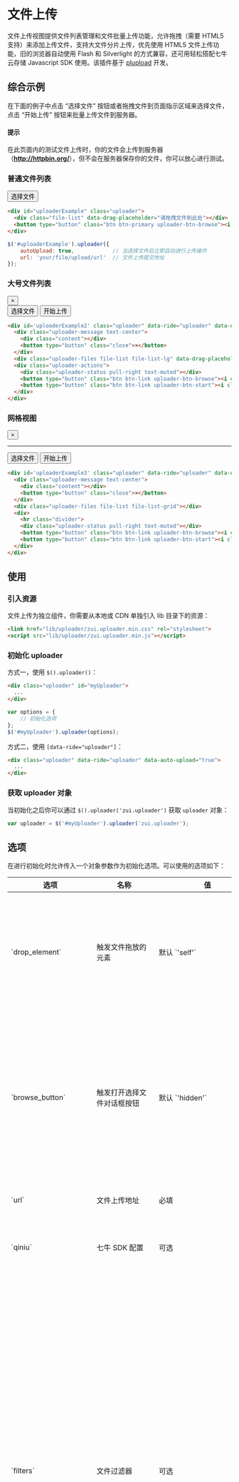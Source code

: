 # 文件上传

文件上传视图提供文件列表管理和文件批量上传功能，允许拖拽（需要 HTML5 支持）来添加上传文件，支持大文件分片上传，优先使用 HTML5 文件上传功能，旧的浏览器自动使用 Flash 和 Silverlight 的方式兼容，还可用轻松搭配七牛云存储 Javascript SDK 使用。该插件基于 <a href="http://www.plupload.com/" target="_blank">plupload</a> 开发。

## 综合示例

在下面的例子中点击 “选择文件” 按钮或者拖拽文件到页面指示区域来选择文件，点击 “开始上传” 按钮来批量上传文件到服务器。

<div class="alert alert-primary">
  <h4>提示</h4>
  <p>在此页面内的测试文件上传时，你的文件会上传到服务器（<a target="_blank" class="alert-link text-hostname" href="http://httpbin.org/post"><strong>http://httpbin.org/</strong></a>），但不会在服务器保存你的文件，你可以放心进行测试。</p>
</div>


### 普通文件列表

<div class="example">
  <div id="uploaderExample" class="uploader" data-auto-upload="true">
    <div class="uploader-files file-list" data-drag-placeholder="请拖拽文件到此处"></div>
    <button type="button" class="btn btn-primary uploader-btn-browse"><i class="icon icon-cloud-upload"></i> 选择文件</button>
  </div>
</div>

```html
<div id="uploaderExample" class="uploader">
  <div class="file-list" data-drag-placeholder="请拖拽文件到此处"></div>
  <button type="button" class="btn btn-primary uploader-btn-browse"><i class="icon icon-cloud-upload"></i> 选择文件</button>
</div>
```

```js
$('#uploaderExample').uploader({
    autoUpload: true,            // 当选择文件后立即自动进行上传操作
    url: 'your/file/upload/url'  // 文件上传提交地址
});
```

### 大号文件列表

<div class="example">
  <div id='uploaderExample2' class="uploader">
    <div class="uploader-message text-center">
      <div class="content"></div>
      <button type="button" class="close">×</button>
    </div>
    <div class="uploader-files file-list file-list-lg" data-drag-placeholder="请拖拽文件到此处"></div>
    <div class="uploader-actions">
      <div class="uploader-status pull-right text-muted"></div>
      <button type="button" class="btn btn-link uploader-btn-browse"><i class="icon icon-plus"></i> 选择文件</button>
      <button type="button" class="btn btn-link uploader-btn-start"><i class="icon icon-cloud-upload"></i> 开始上传</button>
    </div>
  </div>
</div>

```html
<div id='uploaderExample2' class="uploader" data-ride="uploader" data-url="your/file/upload/url">
  <div class="uploader-message text-center">
    <div class="content"></div>
    <button type="button" class="close">×</button>
  </div>
  <div class="uploader-files file-list file-list-lg" data-drag-placeholder="请拖拽文件到此处"></div>
  <div class="uploader-actions">
    <div class="uploader-status pull-right text-muted"></div>
    <button type="button" class="btn btn-link uploader-btn-browse"><i class="icon icon-plus"></i> 选择文件</button>
    <button type="button" class="btn btn-link uploader-btn-start"><i class="icon icon-cloud-upload"></i> 开始上传</button>
  </div>
</div>
```

### 网格视图

<div class="example">
  <div id='uploaderExample3' class="uploader">
    <div class="uploader-message text-center">
      <div class="content"></div>
      <button type="button" class="close">×</button>
    </div>
    <div class="uploader-files file-list file-list-grid"></div>
    <div>
      <hr class="divider">
      <div class="uploader-status pull-right text-muted"></div>
      <button type="button" class="btn btn-link uploader-btn-browse"><i class="icon icon-plus"></i> 选择文件</button>
      <button type="button" class="btn btn-link uploader-btn-start"><i class="icon icon-cloud-upload"></i> 开始上传</button>
    </div>
  </div>
</div>

```html
<div id='uploaderExample3' class="uploader" data-ride="uploader" data-url="your/file/upload/url">
  <div class="uploader-message text-center">
    <div class="content"></div>
    <button type="button" class="close">×</button>
  </div>
  <div class="uploader-files file-list file-list-grid"></div>
  <div>
    <hr class="divider">
    <div class="uploader-status pull-right text-muted"></div>
    <button type="button" class="btn btn-link uploader-btn-browse"><i class="icon icon-plus"></i> 选择文件</button>
    <button type="button" class="btn btn-link uploader-btn-start"><i class="icon icon-cloud-upload"></i> 开始上传</button>
  </div>
</div>
```

## 使用

### 引入资源

文件上传为独立组件，你需要从本地或 CDN 单独引入 lib 目录下的资源：

```html
<link href="lib/uploader/zui.uploader.min.css" rel="stylesheet">
<script src="lib/uploader/zui.uploader.min.js"></script>
```

### 初始化 uploader

方式一，使用 `$().uploader()`：

```html
<div class="uploader" id="myUploader">
  ...
</div>
```

```js
var options = {
    // 初始化选项
};
$('#myUploader').uploader(options);
```

方式二，使用 `[data-ride="uploader"]`：

```html
<div class="uploader" data-ride="uploader" data-auto-upload="true">
  ...
</div>
```

### 获取 uploader 对象

当初始化之后你可以通过 `$().uploader('zui.uploader')` 获取 `uploader` 对象：

```js
var uploader = $('#myUploader').uploader('zui.uploader');
```

## 选项

在进行初始化时允许传入一个对象参数作为初始化选项。可以使用的选项如下：

<table class="table table-bordered">
  <thead>
    <tr>
      <th style="width: 100px">选项</th>
      <th style="width: 130px">名称</th>
      <th style="width: 110px">值</th>
      <th>描述</th>
    </tr>
  </thead>
  <tbody>
    <tr>
      <td>`drop_element`</td>
      <td>触发文件拖放的元素</td>
      <td>默认 `'self'`</td>
      <td>
        <p>所有可用的值如下：</p>
        <ul>
          <li>`'self'`：使用 uploader 本身作为拖放文件的触发元素；</li>
          <li>`'fileList'`：使用文件列表；</li>
          <li>jQuery 对象；</li>
          <li>使用 jQuery 选择器来指定触发元素。</li>
        </ul>
      </td>
    </tr>
    <tr>
      <td>`browse_button`</td>
      <td>触发打开选择文件对话框按钮</td>
      <td>默认 `'hidden'`</td>
      <td>
        <p>所有可用的值如下：</p>
        <ul>
          <li>`null` 或 `'hidden'`：不显示按钮，此时仍然可以使用 '.uploader-btn-browse' 类来标记上传按钮；</li>
          <li>`'>.uploader-btn-browse'`：在 `.uploader` 内查找包含类 `.uploader-btn-browse` 的元素；</li>
          <li>`'#uploaderBtn'`：在页面内查找 ID 为 `uploaderBtn` 的元素；</li>
        </ul>
      </td>
    </tr>
    <tr>
      <td>`url`</td>
      <td>文件上传地址</td>
      <td>必填</td>
      <td>服务器端处理文件上传的地址，可用为完整地址或者相对于当前页面的相对地址。</td>
    </tr>
    <tr>
      <td>`qiniu`</td>
      <td>七牛 SDK 配置</td>
      <td>可选</td>
      <td>
        <p>如果要使用七牛 SDK 来上传文件，则需要配置此选项，否则请留空。七牛文件上传参见本文后续内容。</p>
      </td>
    </tr>
    <tr>
      <td>`filters`</td>
      <td>文件过滤器</td>
      <td>可选</td>
      <td>
        <p>用来过滤文件的类型、大小等。该选项为一个对象，可以包含如下属性的一项或全部：</p>
        <ul>
          <li>`mime_types`：用来设定允许上传的文件类型，该值为一个对象数组，每个对象包含 `title` 和 `extensions` 属性；</li>
          <li>`max_file_size`：最大允许上传的文件大小，例如 `1024`，单位为字节（b），也可用为一个字符串，包含数值或单位，例如 `128kb`；</li>
          <li>`prevent_duplicates`：是否允许选取重复的文件，默认为 `false` 不允许，如果两个文件名和大小都相同则被认为是重复的文件；</li>
        </ul>
        <p>此选项的一个完整示例如下：</p>
        <pre><code>{
    // 只允许上传图片或图标（.ico）
    mime_types: [
        {title: '图片', extensions: 'jpg,gif,png'},
        {title: '图标', extensions: 'ico'}
    ],
    // 最大上传文件为 1MB
    max_file_size: '1mb',
    // 不允许上传重复文件
    prevent_duplicates: true
}</code></pre>
      </td>
    </tr>
    <tr>
      <td>`fileList`</td>
      <td>文件列表容器元素</td>
      <td>默认为 `''`</td>
      <td>
        <p>可选值还包括：</p>
        <ul>
          <li>`'large'`：使用大号文件列表；</li>
          <li>`'grid'`：使用网格文件列表；</li>
          <li>`'>.file-list'`，在 `.uploader` 内查找包含 `.file-list` 类的元素作为文件列表容器；</li>
          <li>`'#myFileList'`，在页面内查找 ID 为 `myFileList` 的元素作为文件列表容器；</li>
          <li>`<div class="uploader-files file-list"></div>`：使用指定的 HTML 来创建文件列表容器元素。</li>
        </ul>
      </td>
    </tr>
    <tr>
      <td>`fileTemplate`</td>
      <td>文件显示元素模板</td>
      <td>默认 `''`</td>
      <td>当设置为空值时则使用默认模板 `<div class="file"><div class="file-progress-bar"></div><div class="file-wrapper"><div class="file-icon"><i class="icon icon-file-o"></i></div><div class="content"><div class="file-name"></div><div class="file-size small text-muted">0KB</div></div><div class="actions"><div class="file-status" data-toggle="tooltip"><i class="icon"></i> <span class="text"></span></div><a data-toggle="tooltip" class="btn btn-link btn-download-file" target="_blank"><i class="icon icon-download-alt"></i></a><button type="button" data-toggle="tooltip" class="btn btn-link btn-reset-file" title="Repeat"><i class="icon icon-repeat"></i></button><button type="button" data-toggle="tooltip" class="btn btn-link btn-rename-file" title="Rename"><i class="icon icon-pencil"></i></button><button type="button" data-toggle="tooltip" title="Remove" class="btn btn-link btn-delete-file"><i class="icon icon-trash text-danger"></i></button></div></div></div>`</td>
    </tr>
    <tr>
      <td>`fileFormater`</td>
      <td>文件显示元素格式化函数</td>
      <td>函数，可选</td>
      <td>
        <p>`function(uploader, $file, file, status){}`</p>
        <p>其中各参数含义如下：</p>
        <ul>
          <li>`uploader`：当前 uploader 对象；</li>
          <li>`$file`：当前用于显示文件内容的元素（jQuery 对象）；</li>
          <li>`file`：当前用于显示的文件对象；</li>
          <li>`status`：当前文件状态；</li>
        </ul>
        <p>如果不指定此选项，则使用默认的格式化函数。</p>
      </td>
    </tr>
    <tr>
      <td>`fileIconCreator`</td>
      <td>文件图标生成器函数</td>
      <td>函数，可选</td>
      <td>
        <p>`function(fileType, file, uploader){}`</p>
        <p>其中各参数含义如下：</p>
        <ul>
          <li>`fileType`：当前文件类型，例如 `'image/gif'`；</li>
          <li>`file`：当前文件对象；</li>
          <li>`uploader`：当前 uploader 对象；</li>
        </ul>
        <p>在此选项指定的函数返回用于展示文件图标的 HTML 内容。如果不指定此选项，则使用默认的图标生成器函数。</p>
      </td>
    </tr>
    <tr>
      <td>`staticFiles`</td>
      <td>初始静态文件对象数组</td>
      <td>对象数组</td>
      <td>
        <p>在此选项中设定文件上传控件初始化显示在文件列表中的静态文件条目。对象数组的对象格式如下：</p>
        <pre><code>{
    id,              // 文件id
    name,            // 文件名，例如"myfile.gif"
    type,            // 文件类型，例如"image/jpeg"
    size,            // 文件大小，单位为字节，当启用了客户端压缩功能后，该值可能会改变
    origSize,        // 文件的原始大小，单位为字节
    lastModifiedDate // 文件的最后修改时间
}</code></pre>
      </td>
    </tr>
    <tr>
      <td>`rename`</td>
      <td>是否支持文件重命名</td>
      <td>默认为 `true`</td>
      <td></td>
    </tr>
    <tr>
      <td>`renameExtension`</td>
      <td>是否允许重命名文件扩展名</td>
      <td>默认为 `false`</td>
      <td></td>
    </tr>
    <tr>
      <td>`renameByClick`</td>
      <td>是否点击文件名即可重命名</td>
      <td>默认为 `true`</td>
      <td></td>
    </tr>
    <tr>
      <td>`autoUpload`</td>
      <td>是否自动上传文件</td>
      <td>默认为 `false`</td>
      <td></td>
    </tr>
    <tr>
      <td>`browseByClickList`</td>
      <td>是否点击文件列表上传文件</td>
      <td>默认为 `false`</td>
      <td>如果设置为 `true`，则可用通过点击文件列表来触发打开文件选择对话框事件，此时可能会忽略文件条目上的一些事件。</td>
    </tr>
    <tr>
      <td>`dropPlaceholder`</td>
      <td>拖放时的提示文本</td>
      <td>默认为 `true`</td>
      <td>设定字符串来指定用于拖放时的提示文本，如果设置为 `true` 则显示默认的提示文本。</td>
    </tr>
    <tr>
      <td>`previewImageIcon`</td>
      <td>使用图片预览图作为图标</td>
      <td>默认 `true`</td>
      <td>如果设置为 `true`，当文件类型为图片时使用图片的预览图代替文件图标。</td>
    </tr>
    <tr>
      <td>`sendFileName`</td>
      <td>发送文件名称</td>
      <td>默认为 `true`</td>
      <td>
        <p>可选值如下：</p>
        <ul>
          <li>`true`，使用表单 `'name'` 字段发送文件名称；</li>
          <li>`false`，不发送文件名称；</li>
          <li>指定一个字符串作为表单字段名称来发送文件名。</li>
        </ul>
      </td>
    </tr>
    <tr>
      <td>`sendFileId`</td>
      <td>发送文件 ID</td>
      <td>默认为 `true`</td>
      <td>
        <p>可选值如下：</p>
        <ul>
          <li>`true`，使用表单 `'name'` 字段发送文件 ID；</li>
          <li>`false`，不发送文件 ID；</li>
          <li>指定一个字符串作为表单字段 ID 来发送文件名。</li>
        </ul>
      </td>
    </tr>
    <tr>
      <td>`responseHandler`</td>
      <td>服务器响应处理</td>
      <td>`true`（默认）或函数</td>
      <td>
        <p>当设置为 `true` 时，使用默认的服务器响应处理函数（解析 json 对象并判断上传结果）；</p>
        <p>当设置为回调函数时，函数 `function(responseObject, file){}` 参数定义如下：</p>
        <ul>
          <li>`responseObject`：服务器响应数据对象；</li>
          <li>`file`：当前上传的文件对象。</li>
        </ul>
        <p>在此函数内返回的任何文本内容都会当作错误的消息文本并且视此次上传失败。</p>
      </td>
    </tr>
    <tr>
      <td>`limitFilesCount`</td>
      <td>限制文件上传数目</td>
      <td>`false`（默认）或数字</td>
      <td></td>
    </tr>
    <tr>
      <td>`deleteConfirm`</td>
      <td>移除文件进行确认</td>
      <td>`false`（默认）或字符串</td>
      <td>
        <p>可选值如下：</p>
        <ul>
          <li>`false`，不进行确认；</li>
          <li>`true`，进行确认；</li>
          <li>使用字符串来作为消息进行确认。</li>
        </ul>
      </td>
    </tr>
    <tr>
      <td>`removeUploaded`</td>
      <td>移除已上传文件</td>
      <td>`false`（默认）或 `true`</td>
      <td></td>
    </tr>
    <tr>
      <td>`statusCreator`</td>
      <td>上传状态文本生成器</td>
      <td>函数，可选</td>
      <td>
        <p>`function(total, state, uploader){}`</p>
        <p>其中各参数含义如下：</p>
        <ul>
          <li>`total`：当前文件队列进度对象；</li>
          <li>`state`：当前文件队列状态；</li>
          <li>`uploader`：当前 uploader 对象；</li>
        </ul>
      </td>
    </tr>
    <tr>
      <td>`previewImageSize`</td>
      <td>预览图尺寸</td>
      <td>`{width, height}`</td>
      <td>默认 `{width: 200, height: 200}`</td>
    </tr>
    <tr>
      <td>`uploadedMessage`</td>
      <td>显示上传成功消息</td>
      <td>默认 `true`</td>
      <td>
        <p>所有可用的值如下：</p>
        <ul>
          <li>`true`：使用默认的提示消息；</li>
          <li>`false`：不显示提示消息；</li>
          <li>指定一个字符串用来格式化提示消息，例如 `已上传 {uploaded} 个文件，{failed} 个文件上传失败。`；</li>
          <li>指定一个函数来返回格式化提示消息，函数定义为：`function(result){}`，其中参数 `result` 为 `{uploaded, failed}`，包含了此次上传成功的数目和失败的数目。</li>
        </ul>
      </td>
    </tr>
    <tr>
      <td>`deleteActionOnDone`</td>
      <td>是否允许删除上传成功的文件</td>
      <td>默认 `false`</td>
      <td>
        <p>所有可用的值如下：</p>
        <ul>
          <li>`false`：不允许从文件列表删除上传成功的文件；</li>
          <li>
            <p>指定一个函数来决定是否删除文件，函数定义为 `function(file, doRemoveFile){}`，在此函数内返回 `true` 来确认删除文件，其中函数参数定义如下：</p>
            <ul>
              <li>`file`，将要删除的文件对象；</li>
              <li>`doRemoveFile`，一个回调函数对象，调用此函数则会直接删除。</li>
            </ul>
            <p>当文件上传成功之后如果想删除文件通常需要先在服务器将文件删除，你可用在此回调函数内向服务器发起请求，然后再从文件上传视图的文件列表中移除。</p>
          </li>
        </ul>
      </td>
    </tr>
    <tr>
      <td>`renameActionOnDone`</td>
      <td>是否允许重命名上传成功的文件</td>
      <td>默认 `false`</td>
      <td>
        <p>所有可用的值如下：</p>
        <ul>
          <li>`false`：不允许重命名上传成功的文件；</li>
          <li>
            <p>指定一个函数来决定是否重命名文件，函数定义为 `function(file, filename, doRenameFile){}`，在此函数内返回 `true` 来确认重命名文件，其中函数参数定义如下：</p>
            <ul>
              <li>`file`，将要重命名的文件对象；</li>
              <li>`filename`，新的文件名；</li>
              <li>`doRenameFile`，一个回调函数对象，调用此函数则会直接重命名。</li>
            </ul>
            <p>当文件上传成功之后如果想重命名文件通常需要先在服务器将文件重命名，你可用在此回调函数内向服务器发起请求，然后再在文件列表中更改文件名称。</p>
          </li>
        </ul>
      </td>
    </tr>
    <tr>
      <td>`headers`</td>
      <td>自定义头信息</td>
      <td>默认 `{}`</td>
      <td>使用一个对象中的属性和值作为键值对来定义上传到服务器请求的头信息。HTML 4 的上传方式不支持自定义头信息。</td>
    </tr>
    <tr>
      <td>`multipart`</td>
      <td>使用 `multipart/form-data`</td>
      <td>默认为 `true`</td>
      <td>如果为 `true`，则上传文件时以 `multipart/form-data` 来提交表单到服务器，如果为 `false` 则使用二进制的形式来上传文件。使用二进制的形式上传文件可能会存在问题，推荐使用 `multipart/form-data` 的形式。</td>
    </tr>
    <tr>
      <td>`multipart_params`</td>
      <td>multipart 附加参数</td>
      <td>默认 `{}`</td>
      <td>
        <p>当提交表单时附加到请求中的参数，如果是 php 服务器端可用使用 `$_POST` 获取到这些参数。例如：</p>
        <pre><code>{
    foo: 'foo',
    bar: ['bar1', 'bar2'],
    test: {
        attr1: 'attr1 value'
    }
}</code></pre>
      </td>
    </tr>
    <tr>
      <td>`max_retries`</td>
      <td>最大尝试次数</td>
      <td>默认 `3`</td>
      <td>当上传失败时的最大尝试次数，如果为 `0` 表示不重试。</td>
    </tr>
    <tr>
      <td>`chunk_size`</td>
      <td>分片上传大小</td>
      <td>默认 `1mb`</td>
      <td>如果此值为一个数字，则默认单位为字节，如果为 `0`，则表示不启用分片上传。</td>
    </tr>
    <tr>
      <td>`resize`</td>
      <td>图片修改设置</td>
      <td>默认 `{}`</td>
      <td>
        <p>使用一个对象来设置如果在上传图片之前对图片进行修改。该对象可以包含如下属性的一项或全部：</p>
        <ul>
          <li>`width`：图片压缩后的宽度，如果不指定此属性则保持图片的原始宽度；</li>
          <li>`height`：图片压缩后的高度，如果不指定此属性则保持图片的原始高度；</li>
          <li>`crop`：是否对图片进行裁剪；</li>
          <li>`quality`：图片压缩质量，可取值为 `0~100`，数值越大，图片质量越高，压缩比例越小，文件体积也越大，默认为 `90`，只对 `.jpg` 图片有效；</li>
          <li>`preserve_headers`：是否保留图片的元数据，默认为 `true` 保留，如果为 `false` 不保留。</li>
        </ul>
        <p>该选项的一个完整示例如下：</p>
        <pre><code>{
    width: 128,
    height: 128,
    crop: true,
    quuality: 90,
    preserve_headers: false
}</code></pre>
      </td>
    </tr>
    <tr>
      <td>`multi_selection`</td>
      <td>是否可用一次选取多个文件</td>
      <td>默认 `true`</td>
    </tr>
    <tr>
      <td>`unique_names`</td>
      <td>为文件分配唯一文件名</td>
      <td>默认 `false`</td>
      <td>如果为 `true`，则会为每一个上传的文件生成一个唯一的文件名，并作为额外的参数提交到服务器。</td>
    </tr>
    <tr>
      <td>`runtimes`</td>
      <td>文件上传方式</td>
      <td>默认 `html5,flash,silverlight,html4`</td>
      <td>默认情况下会根据浏览器支持的情况自动配置此参数。</td>
    </tr>
    <tr>
      <td>`file_data_name`</td>
      <td>文件域在表单中的名称</td>
      <td>默认 `'file'`</td>
      <td>如果为 `'file'`，则可用在服务器通过 `$_FILES['file']` 来获取上传的文件信息。</td>
    </tr>
    <tr>
      <td>`flash_swf_url`</td>
      <td>flash 上传组件地址</td>
      <td>默认为 `lib/uploader/Moxie.swf`</td>
      <td>请确保在文件上传页面能够通过此地址访问到此文件。</td>
    </tr>
    <tr>
      <td>`silverlight_xap_url`</td>
      <td>silverlight 上传组件地址</td>
      <td>默认为 `lib/uploader/Moxie.xap`</td>
      <td>请确保在文件上传页面能够通过此地址访问到此文件。</td>
    </tr>
    <tr>
      <td>`lang`</td>
      <td>界面语言</td>
      <td>默认 `''`</td>
      <td>
        <p>默认情况下设置为空值，会从浏览器 `<html lang="">` 属性上获取语言设置，但有也可以手动指定为以下选项：</p>
        <ul>
          <li>`'zh_cn'`：简体中文；</li>
          <li>`'zh_tw'`：繁体中文；</li>
          <li>`'en'`'：英文；</li>
          <li>`{...}`：使用一个对象来自定义语言，自定义语言对象应该包含的属性值参考内置语言对象 `$.zui.Uploader.LANG`。</li>
        </ul>
      </td>
    </tr>
  </tbody>
</table>

## 对象及属性

### 文件队列及文件状态

`$.zui.Uploader.STATUS` 对象提供一些预设的属性来表示文件队列和文件的各个状态信息。

<table class="table table-bordered">
  <thead>
    <tr>
      <th>状态</th>
      <th>值</th>
      <th>描述</th>
    </tr>
  </thead>
  <tbody>
    <tr>
      <td>`STOPPED`</td>
      <td>`1`</td>
      <td>文件队列还没有开始上传，或者上传已暂停或已上传完成。</td>
    </tr>
    <tr>
      <td>`STARTED`</td>
      <td>`2`</td>
      <td>文件队列正在上传中。</td>
    </tr>
    <tr>
      <td>`QUEUED`</td>
      <td>`1`</td>
      <td>文件已被添加到上传队列中等待上传。</td>
    </tr>
    <tr>
      <td>`UPLOADING`</td>
      <td>`2`</td>
      <td>文件正在上传中。</td>
    </tr>
    <tr>
      <td>`FAILED`</td>
      <td>`3`</td>
      <td>文件上传失败。</td>
    </tr>
    <tr>
      <td>`DONE`</td>
      <td>`4`</td>
      <td>文件已上传到服务器。</td>
    </tr>
  </tbody>
</table>

### 文件对象属性和方法

在很多回调函数中会给出文件对象信息。

<table class="table table-bordered">
  <thead>
    <tr>
      <th>属性/方法</th>
      <th>说明</th>
    </tr>
  </thead>
  <tbody>
    <tr>
      <td>`id`</td>
      <td>文件 ID</td>
    </tr>
    <tr>
      <td>`name`</td>
      <td>文件名称，例如 `'myFile.jpg'`</td>
    </tr>
    <tr>
      <td>`type`</td>
      <td>文件类型，例如 `'image/jpeg'`</td>
    </tr>
    <tr>
      <td>`ext`</td>
      <td>文件扩展名，例如 `'.gif'`</td>
    </tr>
    <tr>
      <td>`isImage`</td>
      <td>文件是否为图片</td>
    </tr>
    <tr>
      <td>`previewImage`</td>
      <td>图片文件的预览图地址</td>
    </tr>
    <tr>
      <td>`size`</td>
      <td>文件大小，单位为字节（b）</td>
    </tr>
    <tr>
      <td>`origSize`</td>
      <td>文件的原始大小，单位为字节（b）</td>
    </tr>
    <tr>
      <td>`loaded`</td>
      <td>文件已上传部分的大小，单位为字节（b）</td>
    </tr>
    <tr>
      <td>`percent`</td>
      <td>文件已上传部分所占的百分比，例如 `50` 表示已上传了 50%</td>
    </tr>
    <tr>
      <td>`status`</td>
      <td>文件的状态，该值为 `$.zui.Uploader.STATUS` 对象上的一个属性值。</td>
    </tr>
    <tr>
      <td>`lastModifiedDate`</td>
      <td>文件上次修改的时间</td>
    </tr>
    <tr>
      <td>`getNative()`</td>
      <td>获取原生的文件对象</td>
    </tr>
    <tr>
      <td>`destroy()`</td>
      <td>销毁文件对象</td>
    </tr>
  </tbody>
</table>

并不保证任何时候文件对象中都包含以上全部属性。

### 文件上传队列进度信息

文件上传队列进度信息为一个对象，包含如下属性：

<table class="table table-bordered">
  <thead>
    <tr>
      <th>属性</th>
      <td>说明</td> 
    </tr>
  </thead>
  <tbody>
    <tr>
      <td>`size`</td>
      <td>上传队列中所有文件的总大小，单位为字节（b）</td>
    </tr>
    <tr>
      <td>`loaded`</td>
      <td>上传队列中已上传文件的总大小，单位为字节（b）</td>
    </tr>
    <tr>
      <td>`uploaded`</td>
      <td>上传队列中已上传成功的文件数目</td>
    </tr>
    <tr>
      <td>`failed`</td>
      <td>上传队列上传失败的文件数目</td>
    </tr>
    <tr>
      <td>`queued`</td>
      <td>上传队列中等待上传或者正在上传的文件数目</td>
    </tr>
    <tr>
      <td>`percent`</td>
      <td>上传队列已完成上传占所有文件的百分比，为一个 `0~100` 数值，如果为 `50`，表示已上传了 `50%`</td>
    </tr>
    <tr>
      <td>`bytesPerSec`</td>
      <td>上传的速度，单位为字节/秒，即 `b/s`</td>
    </tr>
  </tbody>
</table>

### 错误代码属性

这些属性在 `$.zui.Uploader.ERRORS` 对象上。

<table class="table table-bordered">
  <thead>
    <tr>
      <th>属性</th>
      <th>值</th>
      <th>描述</th>
    </tr>
  </thead>
  <tbody>
    <tr>
      <td>`GENERIC_ERROR`</td>
      <td>`-100`</td>
      <td>通用错误</td>
    </tr>
    <tr>
      <td>`HTTP_ERROR`</td>
      <td>`-200`</td>
      <td>HTTP 网络错误</td>
    </tr>
    <tr>
      <td>`IO_ERROR`</td>
      <td>`-300`</td>
      <td>文件读写错误，例如无法读取所选择的文件</td>
    </tr>
    <tr>
      <td>`SECURITY_ERROR`</td>
      <td>`-400`</td>
      <td>安全错误</td>
    </tr>
    <tr>
      <td>`INIT_ERROR`</td>
      <td>`-500`</td>
      <td>初始化时发生错误</td>
    </tr>
    <tr>
      <td>`FILE_SIZE_ERROR`</td>
      <td>`-600`</td>
      <td>文件大小不符合要求</td>
    </tr>
    <tr>
      <td>`FILE_EXTENSION_ERROR`</td>
      <td>`-601`</td>
      <td>文件类型不符合要求</td>
    </tr>
    <tr>
      <td>`FILE_DUPLICATE_ERROR`</td>
      <td>`-602`</td>
      <td>选择了重复的文件</td>
    </tr>
    <tr>
      <td>`IMAGE_FORMAT_ERROR`</td>
      <td>`-700`</td>
      <td>图片格式错误</td>
    </tr>
    <tr>
      <td>`IMAGE_MEMORY_ERROR`</td>
      <td>`-701`</td>
      <td>内存错误</td>
    </tr>
    <tr>
      <td>`IMAGE_DIMENSIONS_ERROR`</td>
      <td>`-702`</td>
      <td>图片文件大小超出能处理的范围</td>
    </tr>
  </tbody>
</table>

## 方法

upload 对象实例上有如下方法：

### <span class="code text-danger">showMessage(message, type, time)</span>

在上传文件界面区域上显示一个消息，该方法参数定义如下：

* `message`：要显示的消息文本；
* `type`：消息类型，可选值包括 `'danger'`（危险消息，默认）、`'warning'`（警告）、`'info'`（一般），`'success'`（成功消息）。

### <span class="code text-danger">hideMessage()</span>

隐藏界面上的消息。

### <span class="code text-danger">start()</span>

开始上传队列中的文件。

### <span class="code text-danger">stop()</span>

停止上传队列中的文件。

### <span class="code text-danger">getState()</span>

获取上传队列状态代码。状态代码为 `$.zui.Uploader.STATUS` 对象上的属性值，可能的值包括 `$.zui.Uploader.STATUS.STARTED` 和 `$.zui.Uploader.STATUS.STOPPED`。

### <span class="code text-danger">isStarted()</span>

检查是否正在上传队列中的文件。如果返回 `true` 则表示已开始上传，`false` 表示当前没有进行上传文件。

### <span class="code text-danger">isStopped()</span>

检查是否已停止上传队列中的文件。如果返回 `true` 则表示还没有开始上传，或者上传已暂停或已上传完成，`false` 表示正在进行上传文件。

### <span class="code text-danger">getFiles()</span>

获取上传队列中的文件，返回结果为文件对象数组。

### <span class="code text-danger">getTotal()</span>

获取文件上传队列进度信息。参见本页面 [对象及属性 → 文件上传队列进度信息]。

### <span class="code text-danger">disableBrowse(disable)</span>

设置上传按钮的禁用状态，参数定义如下：

* `disable`：如果为 `true` 则将上传按钮设置为禁用，如果为 `false` 则取消上传按钮的禁用状态。

### <span class="code text-danger">getFile(id)</span>

通过文件 ID 获取文件对象，参数定义如下：

* `id`：文件对象的唯一 ID 值。

### <span class="code text-danger">showFile(file)</span>

在文件列表上显示文件（根据文件对象 ID 属性来判断，如果文件列表上有相同 ID 的文件，则更新，否则在文件列表上新增一项），参数定义如下：

* `file`：要显示的文件对象，或者为多个要显示的文件对象数组。

### <span class="code text-danger">removeFile(file)</span>

将文件从文件队列中移除，参数定义如下：

* `file`：要移除的文件对象。

### <span class="code text-danger">destroy()</span>

销毁 `uploader` 实例。

### <span class="code text-danger">showStatus()</span>

刷新上传进度状态信息。需要有 `.uploader-message` 元素。

### 调用方法

以调用开始上传方法 `start()` 为例：

```js
// 1. 获取 uploader 实例对象
var uploader = $('#myUploader').data('zui.uploader');

// 2. 调用 start 方法
uploader.start();
```

## 事件

### <span class="code text-danger">onInit</span>

当初始化完成后触发，回调函数形式为：

* `function()`

### <span class="code text-danger">onFilesAdded</span>

当文件被添加到上传队列时触发，回调函数形式为：

* `function(files)`

回调函数参数定义如下：

* `files`：添加到上传队列的文件对象数组。

### <span class="code text-danger">onUploadProgress</span>

当文件上传进度发送变化时触发，此回调函数会在上传文件的过程中反复触发，回调函数形式为：

* `function(file)`

回调函数参数定义如下：

* `file`：上传进度发生变化的文件对象。

### <span class="code text-danger">onFileUploaded</span>

当队列中的一个文件上传完成后触发，回调函数形式为：

* `function(file, responseObject)`

回调函数参数定义如下：

* `file`：上传进度发生变化的文件对象；
* `responseObject`：服务器返回的信息对象，包含如下属性：
  - `response`：服务器返回的文本信息；
  - `responseHeaders`：服务器返回的头部信息；
  - `status`：HTTP 状态码，例如 `200`。

### <span class="code text-danger">onUploadComplete</span>

当队列中所有文件上传完成后触发，回调函数形式为：

* `function(files)`

回调函数参数定义如下：

* `files`：上传完成的文件对象数组。

### <span class="code text-danger">onFilesRemoved</span>

当文件从上传队列移除后触发，回调函数形式为：

* `function(files)`

回调函数参数定义如下：

* `files`：被移除的文件对象数组。

### <span class="code text-danger">onChunkUploaded</span>

当启用分片上传选项后，每个文件片段上传完成时触发，回调函数形式为：

* `function(file, responseObject)`

回调函数参数定义如下：

* `file`：上传进度发生变化的文件对象；
* `responseObject`：服务器返回的信息对象，包含如下属性：
  - `offset`：当前上传的文件片段在文件总大小中的偏移；
  - `response`：服务器返回的文本信息；
  - `responseHeaders`：服务器返回的头部信息；
  - `status`：HTTP 状态码，例如 `200`；
  - `total`：当前文件的总大小，单位为字节（b）。

### <span class="code text-danger">onUploadFile</span>

当队列中的某个文件开始上传时触发，回调函数形式为：

* `function(file)`

回调函数参数定义如下：

* `file`：开始上传的文件对象。

### <span class="code text-danger">onBeforeUpload</span>

当队列中的某个文件开始上传之前触发，回调函数形式为：

* `function(file)`

回调函数参数定义如下：

* `file`：开始上传的文件对象。

### <span class="code text-danger">onStateChanged</span>

当文件队列状态发生改变时触发，回调函数形式为：

* `function(state)`

回调函数参数定义如下：

* `state`：文件队列状态，可能的值包括 `$.zui.Uploader.STATUS.STARTED` 和 `$.zui.Uploader.STATUS.STOPPED`。

### <span class="code text-danger">onQueueChanged</span>

当文件上传队列发生变化时触发，回调函数形式为：

* `function()`

### <span class="code text-danger">onError</span>

当发生错误时触发，回调函数形式为：

* `function(error)`

回调函数参数定义如下：

* `error`：错误信息对象，包含如下属性：
  - `code`：错误代码，参见错误代码属性说明；
  - `message`：错误消息文本；
  - `file`：发生错误相关的文件对象。

### 绑定事件

方式一，使用 jQuery `$().on(event, callback)` 方式：

```js
$('#myUploader').uploader().on('onUploadFile', function(file) {
    console.log('上传成功', file);
});
```

方式二，在初始化时作为选项绑定：

```js
$('#myUploader').uploader({
    url: '...',
    // ...,
    onUploadFile: function(file) {
       console.log('上传成功', file);
    }
});
```

### 在事件中访问 uploader 对象

所有事件回调函数的 `this` 变量都为当前 `uploader` 实例对象。

## 自定义 UI

文件上传视图提供了最大限度的定制机制，你可以定制自己的文件上传 UI。

### HTML 结构

在文件上传视图中约定了一些特定的类来使得你的 UI 交互生效。通常情况下文件上传视图的 HTML 结构如下：

```html
<div class="uploader">
  <div class="uploader-message">
    <div class="content"></div>
    <button type="button" class="close">×</button>
  </div>
  <div class="uploader-files file-list" data-drag-placeholder="请拖拽文件到此处"></div>
  <div class="uploader-actions">
    <div class="uploader-status pull-right text-muted"></div>
    <button type="button" class="btn btn-link uploader-btn-browse"><i class="icon icon-plus"></i> 选择文件</button>
    <button type="button" class="btn btn-link uploader-btn-start"><i class="icon icon-cloud-upload"></i> 开始上传</button>
  </div>
</div>
```

约定的特殊类说明：

<table class="table table-bordered">
  <thead>
    <tr>
      <th style="width: 160px">特殊类</th>
      <th>说明</th>
    </tr>
  </thead>
  <tbody>
    <tr>
      <td>`.uploader`</td>
      <td>文件上传顶层容器，你可用在此元素上使用 `[data-*=*]` 来设置初始化选项，使用 `[data-ride="uploader"]` 来启用文件加载完成时自动进行初始化。</td>
    </tr>
    <tr>
      <td>`.uploader-files`</td>
      <td>
        <p>文件列表，还可用同时使用如下外观类中的一个：</p>
        <ul>
          <li>`.file-list`：使用默认文件列表外观；</li>
          <li>`.file-list.file-list-lg`：使用大号文件列表外观；</li>
          <li>`.file-list.file-list-grid`：使用网格文件列表外观。</li>
        </ul>
        <p>使用 `[data-drag-placeholder=""]`，来设置文件上传列表的预设提示文本。</p>
      </td>
    </tr>
    <tr>
      <td>`.uploader-message`</td>
      <td>
        <p>用于在此元素中显示交互过程中的消息。在 `.uploader-message` 内你还可以放置一个 `.close` 来指定用于关闭此消息的按钮，使用 `.content` 来指定消息文本显示的元素。一个完整的示例如下：</p>
        <pre><code>&lt;div class=&quot;uploader-message&quot;&gt;
  &lt;div class=&quot;content&quot;&gt;&lt;/div&gt;
  &lt;button type=&quot;button&quot; class=&quot;close&quot;&gt;&times;&lt;/button&gt;
&lt;/div&gt;</code></pre>
      </td>
    </tr>
    <tr>
      <td>`.uploader-actions`</td>
      <td>用于放置文件上传操作相关按钮。</td>
    </tr>
    <tr>
      <td>`.uploader-btn-browse`</td>
      <td>通常用于标记一个按钮，点击此按钮会打开文件对话框。</td>
    </tr>
    <tr>
      <td>`.uploader-btn-start`</td>
      <td>通常用于标记一个按钮，点击此按钮会开始（或恢复）上传文件队列中的文件到服务器。</td>
    </tr>
    <tr>
      <td>`.uploader-btn-stop`</td>
      <td>通常用于标记一个按钮，点击此按钮会暂停上传文件队列中的文件到服务器。</td>
    </tr>
    <tr>
      <td>`.uploader-status`</td>
      <td>用于在此元素中显示文件上传状态信息，包括文件上传进度、实时速度或文件数量等。</td>
    </tr>
  </tbody>
</table>

### 自定义文件元素模板

文件元素模板决定如何在文件列表上显示一个文件条目。默认的模板为：

```html
<div class="file">
  <div class="file-progress-bar"></div>
  <div class="file-wrapper">
    <div class="file-icon"><i class="icon icon-file-o"></i></div>
    <div class="content">
      <div class="file-name"></div>
      <div class="file-size small text-muted">0KB</div>
    </div>
    <div class="actions">
      <div class="file-status" data-toggle="tooltip"><i class="icon"></i> <span class="text"></span></div>
      <a data-toggle="tooltip" class="btn btn-link btn-download-file" target="_blank"><i class="icon icon-download-alt"></i></a>
      <button type="button" data-toggle="tooltip" class="btn btn-link btn-reset-file" title="Repeat"><i class="icon icon-repeat"></i></button>
      <button type="button" data-toggle="tooltip" class="btn btn-link btn-rename-file" title="Rename"><i class="icon icon-pencil"></i></button>
      <button type="button" data-toggle="tooltip" title="Remove" class="btn btn-link btn-delete-file"><i class="icon icon-trash text-danger"></i></button>
    </div>
  </div>
</div>
```

有两种方式来设置文件元素模板。方式一是通过初始化选项 `fileTemplate`：

```js
$('#myUploader').uploader({
    url: '...',
    // ...
    fileTemplate: "..." // 设置文件模板字符串
});
```

方式二是通过在 `.uploader-files` 元素内使用 `.template` 类来标记一个元素作为文件模板：

```html
<div id='uploaderExample2' class="uploader" data-ride="uploader" data-url="your/file/upload/url" data-auto-upload="true">
  <div class="uploader-files file-list" data-drag-placeholder="请拖拽文件到此处">
    <div class="file template">
      <!-- 文件模板元素内部内容 -->
    </div>
  </div>
</div>
```

文件元素模板中可以使用如下约定的特殊类：

<table class="table table-bordered">
  <thead>
    <tr>
      <th>类</th>
      <th>说明</th>
    </tr>
  </thead>
  <tbody>
    <tr>
      <td>`.file`</td>
      <td>文件元素容器类</td>
    </tr>
    <tr>
      <td>`.file-progress-bar`</td>
      <td>文件上传进度条</td>
    </tr>
    <tr>
      <td>`.file-icon`</td>
      <td>用于显示文件图标</td>
    </tr>
    <tr>
      <td>`.file-name`</td>
      <td>用于显示文件名</td>
    </tr>
    <tr>
      <td>`.file-size`</td>
      <td>用于显示文件大小</td>
    </tr>
    <tr>
      <td>`.file-status`</td>
      <td>用于显示文件状态信息</td>
    </tr>
    <tr>
      <td>`.btn-download-file`</td>
      <td>用户点击此元素触发文件下载操作</td>
    </tr>
    <tr>
      <td>`.btn-reset-file`</td>
      <td>用户点击此元素触发重新上传操作</td>
    </tr>
    <tr>
      <td>`.btn-rename-file`</td>
      <td>用户点击此元素触发文件重命名操作</td>
    </tr>
    <tr>
      <td>`.btn-delete-file`</td>
      <td>用户点击此元素触发移除文件操作</td>
    </tr>
  </tbody>
</table>

文件模板中也可以完全不用约定的特殊类（`.file` 类除外），通过初始化选项 `fileFormater` 指定一个回调函数来格式化文件元素，该回调函数定义为：

* `function($file, file, status)`

参数定义如下：

* `$file`：要格式化的文件元素；
* `file`：当前文件对象；
* `status`：当前文件状态。

回调函数中 `this` 变量为当前 `uploader` 实例。

简单的回调函数例子：

```js
$('#myUploader').uploader({
    url: '...',
    // ...
    fileFormater: function($file, file, status) {
        $file.find('.file-name').text(file.name);
        // ...
    }
});
```

### 自定义文件图标

默认情况下会为不同的文件类型显示不同的文件图标，也可以通过初始化选项 `fileIconCreator` 制定一个回调函数来返回用于显示图标的 HTML 源码，该回调函数定义为：

* `function(fileType, file, uploader)`

回调函数参数定义如下：

* `fileType`：文件类型，例如 `'image/jpeg'`；
* `file`：文件对象；
* `uploader`：uploader 实例对象。

例子：

```js
$('#myUploader').uploader({
    url: '...',
    // ...
    fileFormater: function(fileType, file, uploader) {
        if(fileType.indexOf('image') === 0) {
            // 如果文件是图片，返回图片图标
            return '<i class="icon icon-file-image"></i>';
        } else {
            // 处理其他非图片文件情况
        }
    }
})
```

### 定制示例

下面给出一个用表格来显示文件列表的例子。

<example>
  <div id="tableUploader" class="uploader">
    <div class="uploader-message text-center">
      <div class="content"></div>
      <button type="button" class="close">×</button>
    </div>
    <table class="table table-bordered">
      <thead>
        <tr>
          <th colspan="2">文件名</th>
          <th style="width: 100px">大小</th>
          <th style="width: 160px; text-align: center;">状态/操作</th>
        </tr>
      </thead>
      <tbody class="uploader-files">
        <tr class="file template">
          <td style="width: 38px; padding: 3px"><div class="file-icon"></div></td>
          <td style="padding: 0">
            <div style="position: relative; padding: 8px;">
              <strong class="file-name"></strong>
              <div class="file-progress-bar"></div>
            </div>
          </td>
          <td><span class="file-size text-muted"></span></td>
          <td class="actions text-right" style="padding: 0 4px;">
            <div class="file-status" data-toggle="tooltip" style="margin: 8px;"><i class="icon"></i> <span class="text"></span></div>
            <a data-toggle="tooltip" class="btn btn-link btn-download-file" target="_blank"><i class="icon icon-download-alt"></i></a>
            <button type="button" data-toggle="tooltip" class="btn btn-link btn-reset-file" title="Repeat"><i class="icon icon-repeat"></i></button>
            <button type="button" data-toggle="tooltip" class="btn btn-link btn-rename-file" title="Rename"><i class="icon icon-pencil"></i></button>
            <button type="button" data-toggle="tooltip" title="Remove" class="btn btn-link btn-delete-file"><i class="icon icon-trash text-danger"></i></button>
          </td>
        </tr>
      </tbody>
      <tfoot>
        <tr>
          <td colspan="4" style="padding: 4px 0">
            <div style="position: relative;">
              <div class="uploader-status pull-right text-muted" style="margin-top: 5px;"></div>
              <button type="button" class="btn btn-link uploader-btn-browse"><i class="icon icon-plus"></i> 选择文件</button>
              <button type="button" class="btn btn-link uploader-btn-start"><i class="icon icon-cloud-upload"></i> 开始上传</button>
            </div>
          </td>
        </tr>
      </tfoot>
    </table>
  </div>
</example>

```html
<div id="tableUploader" class="uploader">
  <div class="uploader-message text-center">
    <div class="content"></div>
    <button type="button" class="close">×</button>
  </div>
  <table class="table table-bordered">
    <thead>
      <tr>
        <th colspan="2">文件名</th>
        <th style="width: 100px">大小</th>
        <th style="width: 160px; text-align: center;">状态/操作</th>
      </tr>
    </thead>
    <tbody class="uploader-files">
      <tr class="file template">
        <td style="width: 38px; padding: 3px"><div class="file-icon"></div></td>
        <td style="padding: 0">
          <div style="position: relative; padding: 8px;">
            <strong class="file-name"></strong>
            <div class="file-progress-bar"></div>
          </div>
        </td>
        <td><span class="file-size text-muted"></span></td>
        <td class="actions text-right" style="padding: 0 4px;">
          <div class="file-status" data-toggle="tooltip" style="margin: 8px;"><i class="icon"></i> <span class="text"></span></div>
          <a data-toggle="tooltip" class="btn btn-link btn-download-file" target="_blank"><i class="icon icon-download-alt"></i></a>
          <button type="button" data-toggle="tooltip" class="btn btn-link btn-reset-file" title="Repeat"><i class="icon icon-repeat"></i></button>
          <button type="button" data-toggle="tooltip" class="btn btn-link btn-rename-file" title="Rename"><i class="icon icon-pencil"></i></button>
          <button type="button" data-toggle="tooltip" title="Remove" class="btn btn-link btn-delete-file"><i class="icon icon-trash text-danger"></i></button>
        </td>
      </tr>
    </tbody>
    <tfoot>
      <tr>
        <td colspan="4" style="padding: 4px 0">
          <div style="position: relative;">
            <div class="uploader-status pull-right text-muted" style="margin-top: 5px;"></div>
            <button type="button" class="btn btn-link uploader-btn-browse"><i class="icon icon-plus"></i> 选择文件</button>
            <button type="button" class="btn btn-link uploader-btn-start"><i class="icon icon-cloud-upload"></i> 开始上传</button>
          </div>
        </td>
      </tr>
    </tfoot>
  </table>
</div>
```

```js
$('#tableUploader').uploader({
    url: 'url/for/upload/file'
});
```

## 处理服务器结果

### 默认处理方式

通常当服务器对上传的文件的 HTTP 请求状态为 `200` 则视为文件上传成功，否则视为文件上传失败。如果需要返回更加详细的错误信息，可以返回 JSON 对象字符串。在 JSON 对象中设置 `result` 或 `status` 属性值为 `'ok'`、`'success'`、`200` 中的一个则视为文件上传成功，否则视为文件上传失败。

当文件上传失败时，使用 `message` 属性返回一个错误消息在界面上显示来提示用户。下面为当文件上传失败时一个完整的 JSON 对象示例：

```js
{
    result: 'failed',               // 文件上传失败
    message: '文件内容包含违规内容'    // 用于在界面上提示用户的消息
}
```

当文件上传成功时，使用 `id` 属性来返回文件在服务器上的唯一标识，使用 `url` 属性返回文件的下载地址。当下载地址指定时会在文件列表上显示该文件的下载按钮。下面为当文件上传成功时的一个完整的 JSON 对象示例：

```js
{
    result: 'ok',     // 文件上传成功
    id: 10001,        // 文件在服务器上的唯一标识
    url: 'http://example.com/file-10001.jpg'        // 文件的下载地址
}
```

### 自定义处理方式

除了直接通过返回约定格式的 JSON 对象来判断上传结果之外，还可以通过初始化选项 `responseHandler` 设置一个回调函数来自定义处理结果。

该回调函数定义为：

* `function(responseObject, file)`

参数定义为：

* `responseObject`：服务器返回的信息对象，包含如下属性：
  - `response`：服务器返回的文本信息；
  - `responseHeaders`：服务器返回的头部信息；
  - `status`：HTTP 状态码，例如 `200`。
* `file`：当前上传的文件对象。

该回调函数的 `this` 变量指向 uploader 当前实例。在该回调函数中返回任何字符串都视为上传失败，并将返回的字符串作为错误消息显示在用户界面上。

```js
$('#myUploader').uploader({
    url: 'url/for/upload/file',
    // ...
    responseHandler: function(responseObject, file) {
        // 当服务器返回的文本内容包含 `'error'` 文本时视为上传失败
        if(responseObject.response.indexOf('error')) {
            return '上传失败。服务器返回了一个错误：' + responseObject.response;
        }
    }
});
```

## 使用七牛 Javascript SDK

文件上传支持配合七牛云存储使用，当检测到页面加载了 <a href="http://github.com/qiniu/js-sdk" target="_blank">七牛 JavaScript SDK</a> 后，只需要在初始化选项 `qiniu` 指定七牛 API 相关信息即可将文件上传到七牛。

初始化选项 `qiniu` 为一个对象，应该包含如下属性：

<table class="table table-bordered">
  <thead>
    <tr>
      <th>属性</th>
      <th>描述</th>
    </tr>
  </thead>
  <tbody>
    <tr>
      <td>`domain`</td>
      <td>**必需**，bucket 域名，上传下载资源时用到，如：'http://xxx.bkt.clouddn.com/'</td>
    </tr>
    <tr>
      <td>`uptoken`</td>
      <td>是上传凭证，由其他程序生成</td>
    </tr>
    <tr>
      <td>`uptoken_url`</td>
      <td>Ajax 请求 uptoken 的 Url，**强烈建议设置**（服务端提供）</td>
    </tr>
    <tr>
      <td>`uptoken_func`</td>
      <td>在需要获取 uptoken 时，该方法会被调用</td>
    </tr>
  </tbody>
</table>

属性 `uptoken`、`uptoken_url`、`uptoken_func` 至少且仅需指定一个。以下为一个完整的七牛配置对象：

```js
{
    uptoken : 'u0nP4wf4t7V3-5gniRcZ3EdvScOLpZkokruvCB7V:apjkB76CaKkP2nNFwuoEvmxE9NU=:eyJzY29wZSI6ImNhdG91c2UiLCJkZWFkbGluZSI6MTQ4MTcyODAzMH0=',
    domain: 'http://7xjyuk.com1.z0.glb.clouddn.com'
}
```

更多内容请参考 <a href="https://developer.qiniu.com/kodo/sdk/javascript" target="_blank">七牛官方文档</a>。

### 使用七牛上传的步骤

第一步：在页面引入七牛 [js-sdk](https://github.com/qiniu/js-sdk)：

```html
<!-- 在 zui.js 和 uploader.js 加载之前引入七牛 js-sdk -->
<script src="https://cdn.staticfile.org/qiniu-js-sdk/1.0.14-beta/qiniu.min.js"></script>
```

第二步：在初始化选项中指定 `qiniu` 配置对象：

```js
$('#myUploader').uploader({
    qiniu: {
        uptoken : 'u0nP4wf4t7V3-5gniRcZ3EdvScOLpZkokruvCB7V:apjkB76CaKkP2nNFwuoEvmxE9NU=:eyJzY29wZSI6ImNhdG91c2UiLCJkZWFkbGluZSI6MTQ4MTcyODAzMH0=',
        domain: 'http://7xjyuk.com1.z0.glb.clouddn.com'
    }
});
```

在选项中指定了 `qiniu` 配置对象之后，无需指定 `url` 选项。

## 获取 plupload 对象

文件上传视图基于 <a href="http://www.plupload.com/" target="_blank">plupload</a> 开发，你仍然可以从 `uploader` 对象上获取到原始的 `plupload` 对象。

```js
// 获取 uploader 对象
var uploader = $('#myUploader').uploader('zui.uploader');
// 获取 plupload 对象
var plupload = uploader.plupload;
```

`plupload` 对象上可用的属性和方法如下：

<table class="table table-bordered">
  <thead>
    <tr>
      <th>属性/方法</th>
      <th>说明</th>
    </tr>
  </thead>
  <tbody>
    <tr>
      <td>`id`</td>
      <td>plupload 的 ID，在页面上值唯一</td>
    </tr>
    <tr>
      <td>`state`</td>
      <td>当前的上传队列状态，可选值包括：`$.zui.Uploader.STATUS.STARTED` 和 `$.zui.Uploader.STATUS.STOPPED`</td>
    </tr>
    <tr>
      <td>`runtime`</td>
      <td>当前使用的上传方式</td>
    </tr>
    <tr>
      <td>`files`</td>
      <td>当前上传队列中的文件，值为一个包含所有文件对象的数组</td>
    </tr>
    <tr>
      <td>`settings`</td>
      <td>当前的配置选项对象</td>
    </tr>
    <tr>
      <td>`total`</td>
      <td>文件上传队列进度信息</td>
    </tr>
  </tbody>
</table>

<div class="alert alert-warning">
  <h4>提示</h4>
  <p>不推荐直接操作 `plupload` 对象，一般情况下 `uploader` 对象方法可以实现绝大部分功能。</p>
</div>

<script src="dist/lib/uploader/zui.uploader.js"></script>
<link href="dist/lib/uploader/zui.uploader.css" rel="stylesheet">

<script>
function afterPageLoad() {
    $('.uploader').uploader({
        chunk_size: '50kb',
        url: window.location.protocol + '//httpbin.org/post'
    });
}
</script>

